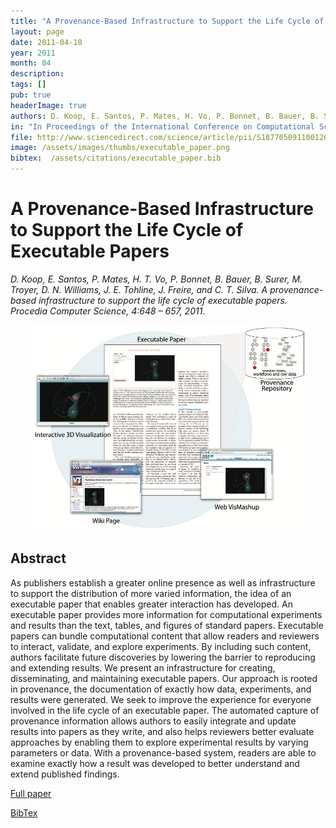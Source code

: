 ```yaml
---
title: "A Provenance-Based Infrastructure to Support the Life Cycle of Executable Papers"
layout: page
date: 2011-04-10
year: 2011
month: 04
description:
tags: []
pub: true
headerImage: true
authors: D. Koop, E. Santos, P. Mates, H. Vo, P. Bonnet, B. Bauer, B. Surer, M. Troyer, D. Williams, J. Tohline, J. Freire and C. Silva
in: "In Proceedings of the International Conference on Computational Science, ICCS 2011, 2011. v. 4. p. 648-657"
file: http://www.sciencedirect.com/science/article/pii/S1877050911001268
image: /assets/images/thumbs/executable_paper.png
bibtex:  /assets/citations/executable_paper.bib
---
```


# A Provenance-Based Infrastructure to Support the Life Cycle of Executable Papers

*D. Koop, E. Santos, P. Mates, H. T. Vo, P. Bonnet, B. Bauer, B. Surer, M. Troyer, D. N. Williams, J. E. Tohline, J. Freire, and C. T. Silva. A provenance-based infrastructure to support the life cycle of executable papers. Procedia Computer Science, 4:648 – 657, 2011.*

<center><img src="/assets/images/thumbs/executable_paper.png" style="width: 90%;" /></center>

## Abstract
As publishers establish a greater online presence as well as infrastructure to support the distribution of more varied information, the idea of an executable paper that enables greater interaction has developed. An executable paper provides more information for computational experiments and results than the text, tables, and figures of standard papers. Executable papers can bundle computational content that allow readers and reviewers to interact, validate, and explore experiments. By including such content, authors facilitate future discoveries by lowering the barrier to reproducing and extending results. We present an infrastructure for creating, disseminating, and maintaining executable papers. Our approach is rooted in provenance, the documentation of exactly how data, experiments, and results were generated. We seek to improve the experience for everyone involved in the life cycle of an executable paper. The automated capture of provenance information allows authors to easily integrate and update results into papers as they write, and also helps reviewers better evaluate approaches by enabling them to explore experimental results by varying parameters or data. With a provenance-based system, readers are able to examine exactly how a result was developed to better understand and extend published findings.

[Full paper](http://www.sciencedirect.com/science/article/pii/S1877050911001268)

[BibTex](/assets/citations/executable_paper.bib) 